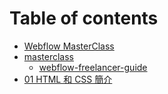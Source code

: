 # Table of contents

* [Webflow MasterClass](README.md)
* [masterclass](masterclass/README.md)
  * [webflow-freelancer-guide](masterclass/webflow-freelancer-guide/README.md)
* [01 HTML 和 CSS 簡介](01-html-he-css-jian-jie.md)
